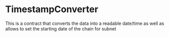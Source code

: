 # TimestampConverter
This is a contract that converts the data into a readable date/time as well as allows to set the starting date of the chain for subnet
